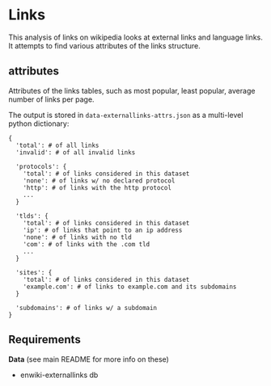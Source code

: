Links
=====
This analysis of links on wikipedia looks at external links and language links.
It attempts to find various attributes of the links structure.

attributes
----------
Attributes of the links tables, such as most popular, least popular, average
number of links per page.

The output is stored in `data-externallinks-attrs.json` as a multi-level python dictionary:

    {
      'total': # of all links
      'invalid': # of all invalid links

      'protocols': {
        'total': # of links considered in this dataset
        'none': # of links w/ no declared protocol
        'http': # of links with the http protocol
        ...
      }

      'tlds': {
        'total': # of links considered in this dataset
        'ip': # of links that point to an ip address
        'none': # of links with no tld
        'com': # of links with the .com tld
        ...
      }

      'sites': {
        'total': # of links considered in this dataset
        'example.com': # of links to example.com and its subdomains
      }

      'subdomains': # of links w/ a subdomain
    }

Requirements
------------
**Data** (see main README for more info on these)

 * enwiki-externallinks db 
